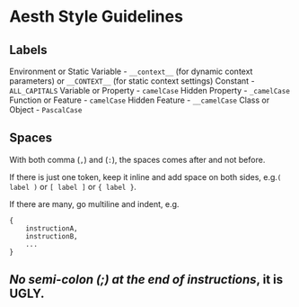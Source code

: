 # Aesth Style Guidelines

## Labels

Environment or Static Variable - `__context__` (for dynamic context parameters) or `__CONTEXT__` (for static context settings)
Constant - `ALL_CAPITALS`
Variable or Property - `camelCase`
Hidden Property - `_camelCase`
Function or Feature - `camelCase`
Hidden Feature - `__camelCase`
Class or Object - `PascalCase`

## Spaces

With both comma (`,`) and (`:`), the spaces comes after and not before.

If there is just one token, keep it inline and add space on both sides, e.g.`( label )` or `[ label ]` or `{ label }`.

If there are many, go multiline and indent, e.g.
```
{
    instructionA,
    instructionB,
    ...
}
```

## _No semi-colon (;) at the end of instructions_, it is UGLY.

